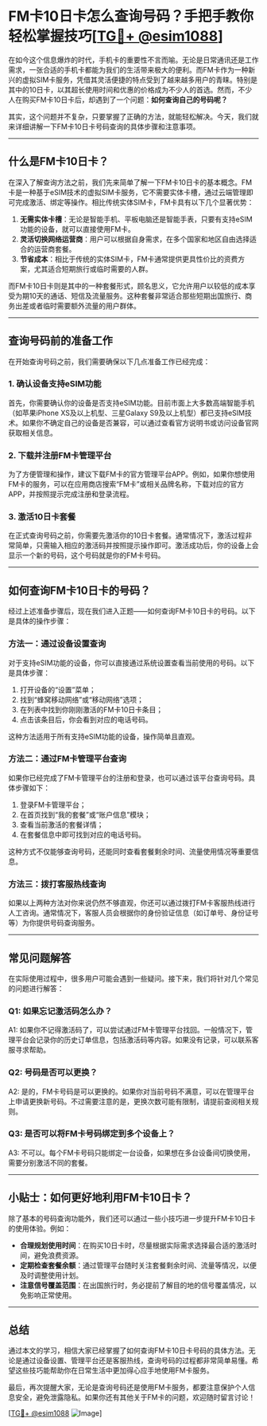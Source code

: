 # FM卡10日卡怎么查询号码？手把手教你轻松掌握技巧[[TG💪+ @esim1088](https://t.me/s/esim1088)]

在如今这个信息爆炸的时代，手机卡的重要性不言而喻。无论是日常通讯还是工作需求，一张合适的手机卡都能为我们的生活带来极大的便利。而FM卡作为一种新兴的虚拟SIM卡服务，凭借其灵活便捷的特点受到了越来越多用户的青睐。特别是其中的10日卡，以其超长使用时间和优惠的价格成为不少人的首选。然而，不少人在购买FM卡10日卡后，却遇到了一个问题：**如何查询自己的号码呢？**

其实，这个问题并不复杂，只要掌握了正确的方法，就能轻松解决。今天，我们就来详细讲解一下FM卡10日卡号码查询的具体步骤和注意事项。

---

## 什么是FM卡10日卡？

在深入了解查询方法之前，我们先来简单了解一下FM卡10日卡的基本概念。FM卡是一种基于eSIM技术的虚拟SIM卡服务，它不需要实体卡槽，通过云端管理即可完成激活、绑定等操作。相比传统实体SIM卡，FM卡具有以下几个显著优势：

1. **无需实体卡槽**：无论是智能手机、平板电脑还是智能手表，只要有支持eSIM功能的设备，就可以直接使用FM卡。
2. **灵活切换网络运营商**：用户可以根据自身需求，在多个国家和地区自由选择适合的运营商套餐。
3. **节省成本**：相比于传统的实体SIM卡，FM卡通常提供更具性价比的资费方案，尤其适合短期旅行或临时需要的人群。

而FM卡10日卡则是其中的一种套餐形式，顾名思义，它允许用户以较低的成本享受为期10天的通话、短信及流量服务。这种套餐非常适合那些短期出国旅行、商务出差或者临时需要额外流量的用户群体。

---

## 查询号码前的准备工作

在开始查询号码之前，我们需要确保以下几点准备工作已经完成：

### 1. 确认设备支持eSIM功能
首先，你需要确认你的设备是否支持eSIM功能。目前市面上大多数高端智能手机（如苹果iPhone XS及以上机型、三星Galaxy S9及以上机型）都已支持eSIM技术。如果你不确定自己的设备是否兼容，可以通过查看官方说明书或访问设备官网获取相关信息。

### 2. 下载并注册FM卡管理平台
为了方便管理和操作，建议下载FM卡的官方管理平台APP。例如，如果你想使用FM卡的服务，可以在应用商店搜索“FM卡”或相关品牌名称，下载对应的官方APP，并按照提示完成注册和登录流程。

### 3. 激活10日卡套餐
在正式查询号码之前，你需要先激活你的10日卡套餐。通常情况下，激活过程非常简单，只需输入相应的激活码并按照提示操作即可。激活成功后，你的设备上会显示一个新的号码，这个号码就是你的FM卡号码。

---

## 如何查询FM卡10日卡的号码？

经过上述准备步骤后，现在我们进入正题——如何查询FM卡10日卡的号码。以下是具体的操作步骤：

### 方法一：通过设备设置查询
对于支持eSIM功能的设备，你可以直接通过系统设置查看当前使用的号码。以下是具体步骤：

1. 打开设备的“设置”菜单；
2. 找到“蜂窝移动网络”或“移动网络”选项；
3. 在列表中找到你刚刚激活的FM卡10日卡条目；
4. 点击该条目后，你会看到对应的电话号码。

这种方法适用于所有支持eSIM功能的设备，操作简单且直观。

### 方法二：通过FM卡管理平台查询
如果你已经完成了FM卡管理平台的注册和登录，也可以通过该平台查询号码。具体步骤如下：

1. 登录FM卡管理平台；
2. 在首页找到“我的套餐”或“账户信息”模块；
3. 查看当前激活的套餐详情；
4. 在套餐信息中即可找到对应的电话号码。

这种方式不仅能够查询号码，还能同时查看套餐剩余时间、流量使用情况等重要信息。

### 方法三：拨打客服热线查询
如果以上两种方法对你来说仍然不够直观，你还可以通过拨打FM卡客服热线进行人工咨询。通常情况下，客服人员会根据你的身份验证信息（如订单号、身份证号等）为你提供号码查询服务。

---

## 常见问题解答

在实际使用过程中，很多用户可能会遇到一些疑问。接下来，我们将针对几个常见的问题进行解答：

### Q1: 如果忘记激活码怎么办？
A1: 如果你不记得激活码了，可以尝试通过FM卡管理平台找回。一般情况下，管理平台会记录你的历史订单信息，包括激活码等内容。如果没有记录，可以联系客服寻求帮助。

### Q2: 号码是否可以更换？
A2: 是的，FM卡号码是可以更换的。如果你对当前号码不满意，可以在管理平台上申请更换新号码。不过需要注意的是，更换次数可能有限制，请提前查阅相关规则。

### Q3: 是否可以将FM卡号码绑定到多个设备上？
A3: 不可以。每个FM卡号码只能绑定一台设备，如果想在多台设备间切换使用，需要分别激活不同的套餐。

---

## 小贴士：如何更好地利用FM卡10日卡？

除了基本的号码查询功能外，我们还可以通过一些小技巧进一步提升FM卡10日卡的使用体验。例如：

- **合理规划使用时间**：在购买10日卡时，尽量根据实际需求选择最合适的激活时间，避免浪费资源。
- **定期检查套餐余额**：通过管理平台随时关注套餐剩余时间、流量等情况，以便及时调整使用计划。
- **注意信号覆盖范围**：在出国旅行时，务必提前了解目的地的信号覆盖情况，以免影响正常使用。

---

## 总结

通过本文的学习，相信大家已经掌握了如何查询FM卡10日卡号码的具体方法。无论是通过设备设置、管理平台还是客服热线，查询号码的过程都非常简单易懂。希望这些技巧能帮助你在日常生活中更加得心应手地使用FM卡服务。

最后，再次提醒大家，无论是查询号码还是使用FM卡服务，都要注意保护个人信息安全，避免泄露隐私。如果你还有其他关于FM卡的问题，欢迎随时留言讨论！

[[TG💪+ @esim1088](https://t.me/s/esim1088) ![Image](https://i.postimg.cc/4NQfJmqS/Snipaste-2025-05-13-00-14-12.png)]